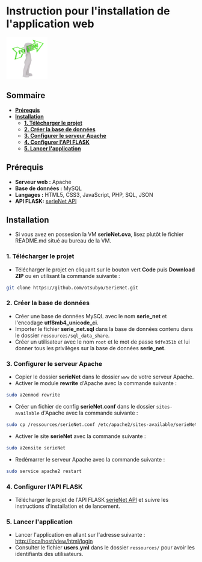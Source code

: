 # Instruction pour l'installation de l'application web

<img src="./ressources/images/arrow.png" alt="serieNet" width="110"/>

## Sommaire

* **[Prérequis](#prérequis)**
* **[Installation](#installation)**
  * **[1. Télécharger le projet](#1-télécharger-le-projet)**
  * **[2. Créer la base de données](#2-créer-la-base-de-données)**
  * **[3. Configurer le serveur Apache](#3-configurer-le-serveur-apache)**
  * **[4. Configurer l'API FLASK](#4-configurer-lapi-flask)**
  * **[5. Lancer l'application](#5-lancer-lapplication)**
  

## Prérequis

* **Serveur web :** Apache
* **Base de données :** MySQL
* **Langages :** HTML5, CSS3, JavaScript, PHP, SQL, JSON
* **API FLASK:** [serieNet API](https://github.com/Maxiwere45/seriesNet)

## Installation

* Si vous avez en possesion la VM **serieNet.ova**, lisez plutôt le fichier README.md situé au bureau de la VM.

### 1. Télécharger le projet

* Télécharger le projet en cliquant sur le bouton vert **Code** puis **Download ZIP** ou en utilisant la commande suivante :

```bash
git clone https://github.com/otsubyo/SerieNet.git
```

### 2. Créer la base de données

* Créer une base de données MySQL avec le nom **serie_net** et l'encodage **utf8mb4_unicode_ci**.
* Importer le fichier **serie_net.sql** dans la base de données contenu dans le dossier `ressources/sql_data_share`.
* Créer un utilisateur avec le nom `root` et le mot de passe `9dfe351b` et lui donner tous les privilèges sur la base de données **serie_net**.

### 3. Configurer le serveur Apache

* Copier le dossier **serieNet** dans le dossier `www` de votre serveur Apache.
* Activer le module **rewrite** d'Apache avec la commande suivante :

```bash
sudo a2enmod rewrite
```

* Créer un fichier de config **serieNet.conf** dans le dossier `sites-available` d'Apache avec la commande suivante :

```bash
sudo cp /ressources/serieNet.conf /etc/apache2/sites-available/serieNet.conf
```

* Activer le site **serieNet** avec la commande suivante :

```bash
sudo a2ensite serieNet
```

* Redémarrer le serveur Apache avec la commande suivante :

```bash
sudo service apache2 restart
```

### 4. Configurer l'API FLASK

* Télécharger le projet de l'API FLASK [serieNet API](https://github.com/Maxiwere45/seriesNet) et suivre les instructions d'installation et de lancement.

### 5. Lancer l'application

* Lancer l'application en allant sur l'adresse suivante : [http://localhost/view/html/login](http://localhost/view/html/login)
* Consulter le fichier **users.yml** dans le dossier `ressources/` pour avoir les identifiants des utilisateurs.
